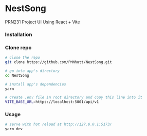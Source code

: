 # NestSong
PRN231 Project UI Using React + Vite 

### Installation
### Clone repo
``` bash
# clone the repo
git clone https://github.com/PMNhutt/NestSong.git

# go into app's directory
cd NestSong

# install app's dependencies
yarn 

# create .env file in root directory and copy this line into it
VITE_BASE_URL=https://localhost:5001/api/v1
``` 

### Usage
``` bash
# serve with hot reload at http://127.0.0.1:5173/
yarn dev
```
